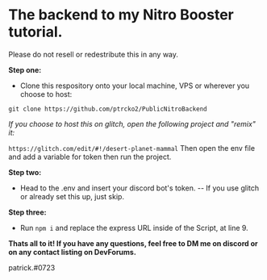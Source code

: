 # The backend to my Nitro Booster tutorial.

Please do not resell or redestribute this in any way.


**Step one:**
- Clone this respository onto your local machine, VPS or wherever you choose to host:

 ```git clone https://github.com/ptrcko2/PublicNitroBackend```

*If you choose to host this on glitch, open the following project and "remix" it:*

```https://glitch.com/edit/#!/desert-planet-mammal```
Then open the env file and add a variable for token then run the project.

**Step two:**
- Head to the .env and insert your discord bot's token. -- If you use glitch or already set this up, just skip.

**Step three:**
- Run ```npm i``` and replace the express URL inside of the Script, at line 9.

 **Thats all to it! If you have any questions, feel free to DM me on discord or on any contact listing on DevForums.**

 patrick.#0723
